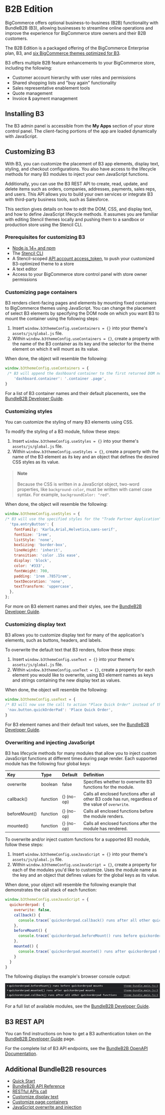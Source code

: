 # B2B Edition 

BigCommerce offers optional business-to-business (B2B) functionality with BundleB2B (B3), allowing businesses to streamline online operations and improve the experience for BigCommerce store owners and their B2B customers.

The B2B Edition is a packaged offering of the BigCommerce Enterprise plan, B3, and [six BigCommerce themes optimized for B3](https://support.bigcommerce.com/s/article/B2B-Edition?language=en_US#themes).

B3 offers multiple B2B feature enhancements to your BigCommerce store, including the following:

- Customer account hierarchy with user roles and permissions
- Shared shopping lists and "buy again" functionality
- Sales representative enablement tools
- Quote management
- Invoice & payment management

## Installing B3 

The B3 admin panel is accessible from the **My Apps** section of your store control panel. The client-facing portions of the app are loaded dynamically with JavaScript.

## Customizing B3

With B3, you can customize the placement of B3 app elements, display text, styling, and checkout configurations. You also have access to the lifecycle methods for many B3 modules to inject your own JavaScript functions.

Additionally, you can use the B3 REST API to create, read, update, and delete items such as orders, companies, addresses, payments, sales reps, and users. This API allows you to build your own services or integrate B3 with third-party business tools, such as Salesforce.

This section gives details on how to edit the DOM, CSS, and display text, and how to define JavaScript lifecycle methods. It assumes you are familiar with editing Stencil themes locally and pushing them to a sandbox or production store using the Stencil CLI.

### Prerequisites for customizing B3

- [Node.js 14+ and npm](https://nodejs.org/en/download/releases/)
- The [Stencil CLI](/stencil-docs/installing-stencil-cli/installing-stencil)
- A Stencil-scoped [API account access_token](/stencil-docs/installing-stencil-cli/live-previewing-a-theme#creating-store-level-api-accounts-for-stencil), to push your customized B3-optimized theme to a store 
- A text editor
- Access to your BigCommerce store control panel with store owner permissions

### Customizing page containers

B3 renders client-facing pages and elements by mounting fixed containers to BigCommerce themes using JavaScript. You can change the placement of select B3 elements by specifying the DOM node on which you want B3 to mount the container using the following steps:

1. Insert `window.b3themeConfig.useContainers = {}` into your theme's `assets/js/global.js` file. 
2. Within `window.b3themeConfig.useContainers = {}`, create a property with the name of the B3 container as its key and the selector for the theme element on which it will mount as its value. 

When done, the object will resemble the following:

```jsx title="Example: Specify a custom mount node for the dashboard container"
window.b3themeConfig.useContainers = {
 /* B3 will append the dashboard container to the first returned DOM node with a class of "page" that is a descendant of an element with the class of "container" */
	'dashboard.container': '.container .page',
}
```

For a list of B3 container names and their default placements, see the [BundleB2B Developer Guide](https://developer.bundleb2b.net/storefront/containers.html).

### Customizing styles

You can customize the styling of many B3 elements using CSS.

To modify the styling of a B3 module, follow these steps:
1. Insert `window.b3themeConfig.useStyles = {}` into your theme's `assets/js/global.js` file. 
2. Within `window.b3themeConfig.useStyles = {}`, create a property with the name of the B3 element as its key and an object that defines the desired CSS styles as its value.

<!-- theme: info -->
> #### Note
> Because the CSS is written in a JavaScript object, two-word properties, like `background-color`, must be written with camel case syntax. For example, `backgroundColor: "red"`.


When done, the object will resemble the following:

```jsx title="Example: Specify custom styles for the TPA button" lineNumbers
window.b3themeConfig.useStyles = {
/* B3 will use the specified styles for the "Trade Partner Application" button that is appended to the secondary navigation menu */
  'tpa.entryButton': {
    fontFamily: 'Karla,Arial,Helvetica,sans-serif',
    fontSize: '1rem',
    listStyle: 'none',
    boxSizing: 'border-box',
    lineHeight: 'inherit',
    transition: 'color .15s ease',
    display: 'block',
    color: '#333',
    fontWeight: 700,
    padding: '1rem .78571rem',
    textDecoration: 'none',
    textTransform: 'uppercase',
  },
};
```

For more on B3 element names and their styles, see the [BundleB2B Developer Guide](https://developer.bundleb2b.net/storefront/styles.html).

### Customizing display text

B3 allows you to customize display text for many of the application's elements, such as buttons, headers, and labels.

To overwrite the default text that B3 renders, follow these steps:

1. Insert `window.b3themeConfig.useText = {}` into your theme's `assets/js/global.js` file. 
2. Within `window.b3themeConfig.useText = {}`, create a property for each element you would like to overwrite, using B3 element names as keys and strings containing the new display text as values.

When done, the object will resemble the following:

```jsx title="Example: Specify custom display text for the quick order button" lineNumbers
window.b3themeConfig.useText = {
/* B3 will now use the call to action "Place Quick Order" instead of the default "Quick Order Pad" for the button that is appended to the secondary navigation menu */
 'nav.button.quickOrderPad': 'Place Quick Order',
}
```

For B3 element names and their default text values, see the [BundleB2B Developer Guide](https://developer.bundleb2b.net/storefront/text.html).

### Overwriting and injecting JavaScript

B3 has lifecycle methods for many modules that allow you to inject custom JavaScript functions at different times during page render. Each supported module has the following four global keys:

| Key | Type | Default | Definition |
|:----|:-----|:--------|:-----------|
| overwrite | boolean | false | Specifies whether to overwrite B3 functions for the module. |
| callback() | function | {} (no-op) | Calls all enclosed functions after all other B3 code has run, regardless of the value of `overwrite`. |
| beforeMount() | function | {} (no-op) | Calls all enclosed functions before the module renders. |
| mounted() | function | {} (no-op) | Calls all enclosed functions after the module has rendered. |

To overwrite and/or inject custom functions for a supported B3 module, follow these steps:

1. Insert `window.b3themeConfig.useJavaScript = {}` into your theme's `assets/js/global.js` file. 
2. Within `window.b3themeConfig.useJavaScript = {}`, create a property for each of the modules you'd like to customize. Uses the module name as the key and an object that defines values for the global keys as its value.

When done, your object will resemble the following example that demonstrates the call stack of each function:

```jsx title="Example: Specify lifecycle method values for the quick order pad module" lineNumbers
window.b3themeConfig.useJavaScript = {
  quickorderpad: {
    overwrite: false,
    callback() {
      console.trace(`quickorderpad.callback() runs after all other quickorderpad functions`);
    },
    beforeMount() {
      console.trace(`quickorderpad.beforeMount() runs before quickorderpad mounts`);
    },
    mounted() {
      console.trace(`quickorderpad.mounted() runs after quickorderpad mounts`);
    }
  }
}
```

The following displays the example's browser console output:

![B3 console log output](https://github.com/bigcommerce/dev-docs/blob/fc576cd09ee4f346d2668d97082a75aeff7ff468/assets/images/B3-console.png?raw=true)

For a full list of available modules, see the [BundleB2B Developer Guide](https://developer.bundleb2b.net/storefront/js.html).

## B3 REST API

You can find instructions on how to get a B3 authentication token on the [BundleB2B Developer Guide](https://developer.bundleb2b.net/storefront/api-call.html) page.

For the complete list of B3 API endpoints, see the [BundleB2B OpenAPI Documentation](https://bundleb2b.stoplight.io/).

## Additional BundleB2B resources

- [Quick Start](https://developer.bundleb2b.net/storefront/quick-start.html)
- [BundleB2B API Reference](https://bundleb2b.stoplight.io/)
- [RESTful APIs call](https://developer.bundleb2b.net/storefront/api-call.html)
- [Customize display text](https://developer.bundleb2b.net/storefront/text.html)
- [Customize page containers](https://developer.bundleb2b.net/storefront/containers.html)
- [JavaScript overwrite and injection](https://developer.bundleb2b.net/storefront/js.html)

